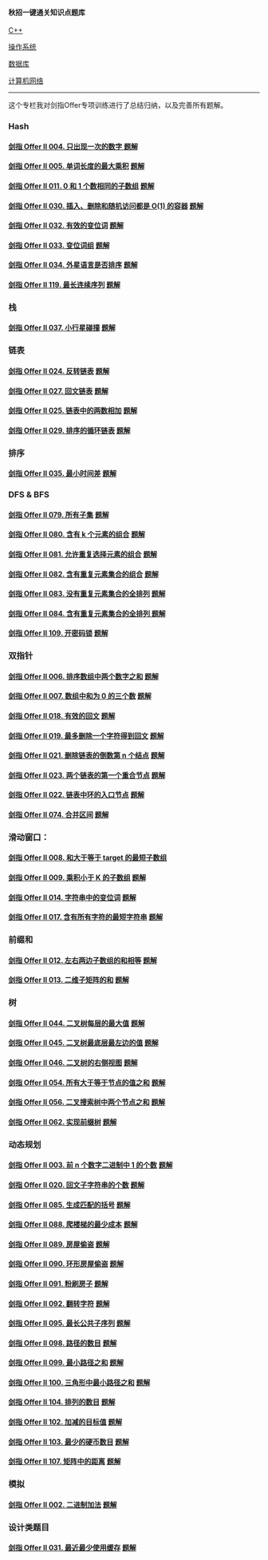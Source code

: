 #### 秋招一键通关知识点题库

[C++](../../CPP语言相关)

[操作系统](../../操作系统)

[数据库](../../数据库)

[计算机网络](../../计算机网络)



---

这个专栏我对剑指Offer专项训练进行了总结归纳，以及完善所有题解。

### Hash

#### [剑指 Offer II 004. 只出现一次的数字 ](https://leetcode-cn.com/problems/WGki4K/)  [题解](https://leetcode-cn.com/problems/WGki4K/solution/tong-guan-jian-2-shuang-bai-hash-wei-yun-nxzh/)



#### [剑指 Offer II 005. 单词长度的最大乘积](https://leetcode-cn.com/problems/aseY1I/)  [题解](https://leetcode-cn.com/problems/aseY1I/solution/tong-guan-jian-2-shuang-bai-hash-zhuang-hjol4/)



#### [剑指 Offer II 011. 0 和 1 个数相同的子数组](https://leetcode-cn.com/problems/A1NYOS/)   [题解](https://leetcode-cn.com/problems/A1NYOS/solution/tong-guan-jian-2-cong-bao-sou-chao-shi-d-aocz/)



#### [剑指 Offer II 030. 插入、删除和随机访问都是 O(1) 的容器](https://leetcode-cn.com/problems/FortPu/)  [题解](https://leetcode-cn.com/problems/FortPu/solution/tong-guan-jian-2-liang-chong-si-lu-hashv-eqy5/)



#### [剑指 Offer II 032. 有效的变位词](https://leetcode-cn.com/problems/dKk3P7/)   [题解](https://leetcode-cn.com/problems/dKk3P7/solution/tong-guan-jian-2-chao-100-liang-si-lu-so-zyq2/)

#### [剑指 Offer II 033. 变位词组](https://leetcode-cn.com/problems/sfvd7V/)   [题解](https://leetcode-cn.com/problems/sfvd7V/solution/tong-guan-jian-2-zhuo-chong-chao-100-by-6j163/)

#### [剑指 Offer II 034. 外星语言是否排序](https://leetcode-cn.com/problems/lwyVBB/)  [题解](https://leetcode-cn.com/problems/lwyVBB/solution/tong-guan-jian-2-mo-ni-by-muluo-2-wb7d/)



#### [剑指 Offer II 119. 最长连续序列](https://leetcode-cn.com/problems/WhsWhI/) [题解](https://leetcode-cn.com/problems/WhsWhI/solution/tong-guan-jian-2-shuang-bai-yi-ti-san-ji-neiz/)



### 栈

#### [剑指 Offer II 037. 小行星碰撞](https://leetcode-cn.com/problems/XagZNi/)  [题解](https://leetcode-cn.com/problems/XagZNi/solution/tong-guan-jian-2-shuang-bai-zhan-by-mulu-8smi/)



### 链表

#### [剑指 Offer II 024. 反转链表](https://leetcode-cn.com/problems/UHnkqh/)  [题解](https://leetcode-cn.com/problems/UHnkqh/solution/tong-guan-jian-2-shuang-bai-bu-fei-hua-l-sc9u/)

#### [剑指 Offer II 027. 回文链表](https://leetcode-cn.com/problems/aMhZSa/)  [题解](https://leetcode-cn.com/problems/aMhZSa/solution/tong-guan-jian-2-shuang-bai-by-muluo-2-jmmx/)

#### [剑指 Offer II 025. 链表中的两数相加](https://leetcode-cn.com/problems/lMSNwu/)  [题解](https://leetcode-cn.com/problems/lMSNwu/solution/tong-guan-jian-2-yuan-di-xiu-gai-mei-you-zhry/)

#### [剑指 Offer II 029. 排序的循环链表](https://leetcode-cn.com/problems/4ueAj6/)  [题解](https://leetcode-cn.com/problems/4ueAj6/solution/tong-guan-jian-2-chao-100-luo-ji-jian-da-reg4/)



### 排序

#### [剑指 Offer II 035. 最小时间差](https://leetcode-cn.com/problems/569nqc/)  [题解](https://leetcode-cn.com/problems/569nqc/solution/tong-guan-jian-2-pai-xu-mei-ju-by-muluo-i8viq/)



### DFS & BFS

#### [剑指 Offer II 079. 所有子集](https://leetcode-cn.com/problems/TVdhkn/)  [题解](https://leetcode-cn.com/problems/TVdhkn/solution/tong-guan-jian-2-shuang-bai-dfs-jian-zhi-zwmp/)

#### [剑指 Offer II 080. 含有 k 个元素的组合](https://leetcode-cn.com/problems/uUsW3B/) [题解](https://leetcode-cn.com/problems/uUsW3B/solution/tong-guan-jian-2-shuang-bai-shen-du-you-napnl/)

#### [剑指 Offer II 081. 允许重复选择元素的组合](https://leetcode-cn.com/problems/Ygoe9J/)  [题解](https://leetcode-cn.com/problems/Ygoe9J/solution/tong-guan-jian-2-shuang-bai-dfs-hui-su-j-tcvk/)

#### [剑指 Offer II 082. 含有重复元素集合的组合](https://leetcode-cn.com/problems/4sjJUc/) [题解](https://leetcode-cn.com/problems/4sjJUc/solution/tong-guan-jian-2-shuang-bai-pai-xu-dfs-h-2u8j/)

#### [剑指 Offer II 083. 没有重复元素集合的全排列](https://leetcode-cn.com/problems/VvJkup/) [题解](https://leetcode-cn.com/problems/VvJkup/solution/tong-guan-jian-2-shuang-bai-dfs-hui-su-j-sxiz/)

#### [剑指 Offer II 084. 含有重复元素集合的全排列 ](https://leetcode-cn.com/problems/7p8L0Z/)  [题解](https://leetcode-cn.com/problems/7p8L0Z/solution/tong-guan-jian-2-shuang-bai-dfs-hui-su-j-rz80/)



#### [剑指 Offer II 109. 开密码锁](https://leetcode-cn.com/problems/zlDJc7/)   [题解](https://leetcode-cn.com/problems/zlDJc7/solution/tong-guan-jian-2-shuang-bai-cong-yi-xian-ha1y/)





### 双指针

#### [剑指 Offer II 006. 排序数组中两个数字之和](https://leetcode-cn.com/problems/kLl5u1/)  [题解](https://leetcode-cn.com/problems/kLl5u1/solution/tong-guan-jian-2-ologn-shuang-bai-yi-ti-clbzn/)



#### [剑指 Offer II 007. 数组中和为 0 的三个数](https://leetcode-cn.com/problems/1fGaJU/)   [题解](https://leetcode-cn.com/problems/1fGaJU/solution/tong-guan-jian-2-yi-wang-da-jin-nge-shu-coocx/)



#### [剑指 Offer II 018. 有效的回文](https://leetcode-cn.com/problems/XltzEq/)  [题解](https://leetcode-cn.com/problems/XltzEq/solution/tong-guan-jian-2-shuang-bai-shuang-zhi-z-lx0m/)

#### [剑指 Offer II 019. 最多删除一个字符得到回文](https://leetcode-cn.com/problems/RQku0D/)  [题解](https://leetcode-cn.com/problems/RQku0D/solution/tong-guan-jian-2-shuang-zhi-zhen-by-mulu-wmug/)

#### [剑指 Offer II 021. 删除链表的倒数第 n 个结点](https://leetcode-cn.com/problems/SLwz0R/) [题解](https://leetcode-cn.com/problems/SLwz0R/solution/tong-guan-jian-2-shuang-bai-wei-tou-jie-beovf/)



#### [剑指 Offer II 023. 两个链表的第一个重合节点](https://leetcode-cn.com/problems/3u1WK4/)  [题解](https://leetcode-cn.com/problems/3u1WK4/solution/tong-guan-jian-2-shuang-bai-yi-ti-shuang-lrgd/)



#### [剑指 Offer II 022. 链表中环的入口节点](https://leetcode-cn.com/problems/c32eOV/)  [题解](https://leetcode-cn.com/problems/c32eOV/solution/tong-guan-jian-2-shuang-bai-kuai-man-shu-oig4/)



#### [剑指 Offer II 074. 合并区间](https://leetcode-cn.com/problems/SsGoHC/)   [题解](https://leetcode-cn.com/problems/SsGoHC/solution/tong-guan-jian-2-pai-xu-shuang-zhi-zhen-7kcqz/)



### 滑动窗口：

#### [剑指 Offer II 008. 和大于等于 target 的最短子数组](https://leetcode-cn.com/problems/2VG8Kg/)



#### [剑指 Offer II 009. 乘积小于 K 的子数组](https://leetcode-cn.com/problems/ZVAVXX/)   [题解](https://leetcode-cn.com/problems/ZVAVXX/solution/tong-guan-jian-2-on-hua-dong-chuang-kou-qn1fg/)



#### [剑指 Offer II 014. 字符串中的变位词](https://leetcode-cn.com/problems/MPnaiL/)  [题解](https://leetcode-cn.com/problems/MPnaiL/solution/tong-guan-jian-2-chao-100-hua-dong-chuan-40yi/)



#### [剑指 Offer II 017. 含有所有字符的最短字符串](https://leetcode-cn.com/problems/M1oyTv/)  [题解](https://leetcode-cn.com/problems/M1oyTv/solution/tong-guan-jian-2-on-hua-dong-chuang-kou-nxzoz/)

### 前缀和

#### [剑指 Offer II 012. 左右两边子数组的和相等](https://leetcode-cn.com/problems/tvdfij/) [题解](https://leetcode-cn.com/problems/tvdfij/solution/tong-guan-jian-2-chao-100-qian-zhui-he-b-ien7/)



#### [剑指 Offer II 013. 二维子矩阵的和](https://leetcode-cn.com/problems/O4NDxx/)   [题解](https://leetcode-cn.com/problems/O4NDxx/solution/tong-guan-jian-2-er-wei-qian-zhui-he-by-to061/)



### 树

#### [剑指 Offer II 044. 二叉树每层的最大值](https://leetcode-cn.com/problems/hPov7L/) [题解](https://leetcode-cn.com/problems/hPov7L/solution/tong-guan-jian-2-shuang-bai-bfs-by-muluo-sunt/)

#### [剑指 Offer II 045. 二叉树最底层最左边的值](https://leetcode-cn.com/problems/LwUNpT/)  [题解](https://leetcode-cn.com/problems/LwUNpT/solution/tong-guan-jian-2-yi-ti-duo-jie-bfs-dfs-b-fgmp/)

#### [剑指 Offer II 046. 二叉树的右侧视图](https://leetcode-cn.com/problems/WNC0Lk/)  [题解](https://leetcode-cn.com/problems/WNC0Lk/solution/tong-guan-jian-2-ji-hu-shuang-bai-bfs-df-igjj/)

#### [剑指 Offer II 054. 所有大于等于节点的值之和](https://leetcode-cn.com/problems/w6cpku/)  [题解](https://leetcode-cn.com/problems/w6cpku/solution/tong-guan-jian-2-morrisbian-li-o1-by-mul-9p28/)

#### [剑指 Offer II 056. 二叉搜索树中两个节点之和](https://leetcode-cn.com/problems/opLdQZ/)  [题解](https://leetcode-cn.com/problems/opLdQZ/solution/tong-guan-jian-2-yi-ti-liang-jie-hash-df-odmd/)

#### [剑指 Offer II 062. 实现前缀树](https://leetcode-cn.com/problems/QC3q1f/)  [题解](https://leetcode-cn.com/problems/QC3q1f/solution/tong-guan-jian-2-chao-100-san-chong-si-l-1ter/)





### 动态规划

#### [剑指 Offer II 003. 前 n 个数字二进制中 1 的个数](https://leetcode-cn.com/problems/w3tCBm/)  [题解](https://leetcode-cn.com/problems/w3tCBm/solution/tong-guan-jian-2-shuang-bai-yi-ti-san-ji-eh43/)



#### [剑指 Offer II 020. 回文子字符串的个数](https://leetcode-cn.com/problems/a7VOhD/)  [题解](https://leetcode-cn.com/problems/a7VOhD/solution/tong-guan-jian-2-yi-ti-san-jie-cong-mei-xbdbq/)

#### [剑指 Offer II 085. 生成匹配的括号](https://leetcode-cn.com/problems/IDBivT/)  [题解](https://leetcode-cn.com/problems/IDBivT/solution/tong-guan-jian-2-shuang-bai-yi-ti-shuang-4rxc/)



#### [剑指 Offer II 088. 爬楼梯的最少成本](https://leetcode-cn.com/problems/GzCJIP/)  [题解](https://leetcode-cn.com/problems/GzCJIP/solution/tong-guan-jian-2-shuang-bai-dp-kong-jian-olhi/)

#### [剑指 Offer II 089. 房屋偷盗](https://leetcode-cn.com/problems/Gu0c2T/)   [题解](https://leetcode-cn.com/problems/Gu0c2T/solution/tong-guan-jian-2-0ms-dp-by-muluo-2-og0i/)

#### [剑指 Offer II 090. 环形房屋偷盗](https://leetcode-cn.com/problems/PzWKhm/)  [题解](https://leetcode-cn.com/problems/PzWKhm/solution/tong-guan-jian-2-shuang-bai-dp-by-muluo-oe86q/)

#### [剑指 Offer II 091. 粉刷房子](https://leetcode-cn.com/problems/JEj789/)  [题解](https://leetcode-cn.com/problems/JEj789/solution/tong-guan-jian-2-shuang-bai-dp-by-muluo-ce2f6/)

#### [剑指 Offer II 092. 翻转字符](https://leetcode-cn.com/problems/cyJERH/)  [题解](https://leetcode-cn.com/problems/cyJERH/solution/tong-guan-jian-2-dp-qian-zhui-he-hou-zhu-de0s/)

#### [剑指 Offer II 095. 最长公共子序列](https://leetcode-cn.com/problems/qJnOS7/)  [题解](https://leetcode-cn.com/problems/qJnOS7/solution/tong-guan-jian-2-shuang-bai-dp-by-muluo-iacjm/)

#### [剑指 Offer II 098. 路径的数目](https://leetcode-cn.com/problems/2AoeFn/)  [题解](https://leetcode-cn.com/problems/2AoeFn/solution/tong-guan-jian-2-chao-100-dp-by-muluo-2-ib1t/)

#### [剑指 Offer II 099. 最小路径之和](https://leetcode-cn.com/problems/0i0mDW/)  [题解](https://leetcode-cn.com/problems/0i0mDW/solution/tong-guan-jian-2-shuang-bai-dp-by-muluo-azuiz/)

#### [剑指 Offer II 100. 三角形中最小路径之和](https://leetcode-cn.com/problems/IlPe0q/)  [题解](https://leetcode-cn.com/problems/IlPe0q/solution/tong-guan-jian-2-shuang-bai-dp-by-muluo-9jsha/)



#### [剑指 Offer II 104. 排列的数目](https://leetcode-cn.com/problems/D0F0SV/) [题解](https://leetcode-cn.com/problems/D0F0SV/solution/tong-guan-jian-2-shuang-bai-bei-bao-dp-b-f33v/)

#### [剑指 Offer II 102. 加减的目标值](https://leetcode-cn.com/problems/YaVDxD/)  [题解](https://leetcode-cn.com/problems/YaVDxD/solution/tong-guan-jian-2-chao-100-0-1bei-bao-dp-8p0kj/)

#### [剑指 Offer II 103. 最少的硬币数目](https://leetcode-cn.com/problems/gaM7Ch/)  [题解](https://leetcode-cn.com/problems/gaM7Ch/solution/tong-guan-jian-2-dp-kong-jian-on-ji-hu-s-kvvq/)



#### [剑指 Offer II 107. 矩阵中的距离](https://leetcode-cn.com/problems/2bCMpM/)  [题解](https://leetcode-cn.com/problems/2bCMpM/solution/tong-guan-jian-2-shuang-bai-yi-ti-duo-ji-afh5/)



### 模拟

#### [剑指 Offer II 002. 二进制加法](https://leetcode-cn.com/problems/JFETK5/) [题解](https://leetcode-cn.com/problems/JFETK5/solution/tong-guan-jian-2-shuang-bai-mo-ni-yuan-d-awrm/)



### 设计类题目

#### [剑指 Offer II 031. 最近最少使用缓存](https://leetcode-cn.com/problems/OrIXps/)  [题解](https://leetcode-cn.com/problems/OrIXps/solution/tong-guan-jian-2-mei-you-pai-ming-shou-d-buuu/)
